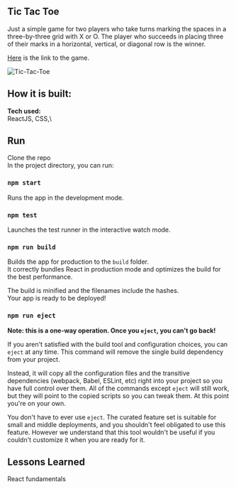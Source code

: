 ## Tic Tac Toe

Just a simple game for two players who take turns marking the spaces in a three-by-three grid with X or O. The player who succeeds in placing three of their marks in a horizontal, vertical, or diagonal row is the winner.

[Here](https://product-expiry-tracker.cyclic.app/) is the link to the game.

![Tic-Tac-Toe](https://github.com/rowah/tic-tac-toe-react/public/imgs/tic-tac-toe.png)

## How it is built:

**Tech used:** \
ReactJS, CSS,\

## Run

Clone the repo\
In the project directory, you can run:

### `npm start`

Runs the app in the development mode.

### `npm test`

Launches the test runner in the interactive watch mode.

### `npm run build`

Builds the app for production to the `build` folder.\
It correctly bundles React in production mode and optimizes the build for the best performance.

The build is minified and the filenames include the hashes.\
Your app is ready to be deployed!

### `npm run eject`

**Note: this is a one-way operation. Once you `eject`, you can't go back!**

If you aren't satisfied with the build tool and configuration choices, you can `eject` at any time. This command will remove the single build dependency from your project.

Instead, it will copy all the configuration files and the transitive dependencies (webpack, Babel, ESLint, etc) right into your project so you have full control over them. All of the commands except `eject` will still work, but they will point to the copied scripts so you can tweak them. At this point you're on your own.

You don't have to ever use `eject`. The curated feature set is suitable for small and middle deployments, and you shouldn't feel obligated to use this feature. However we understand that this tool wouldn't be useful if you couldn't customize it when you are ready for it.

## Lessons Learned

React fundamentals
